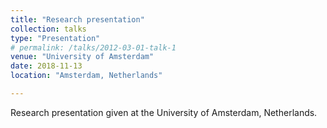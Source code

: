 ```yaml
---
title: "Research presentation"
collection: talks
type: "Presentation"
# permalink: /talks/2012-03-01-talk-1
venue: "University of Amsterdam"
date: 2018-11-13
location: "Amsterdam, Netherlands"

---
```


Research presentation given at the University of Amsterdam, Netherlands.
